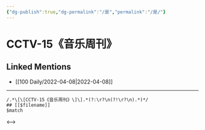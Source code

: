 ```yaml
---
{"dg-publish":true,"dg-permalink":"/是","permalink":"/是/"}
---
```


# CCTV-15《音乐周刊》

## Linked Mentions
- [[100 Daily/2022-04-08\|2022-04-08]]


---

```expander
/.*\[\[CCTV-15《音乐周刊》\]\].*(?:\r?\n(?!\r?\n).*)*/
## [[$filename]]
$match
```

<-->
